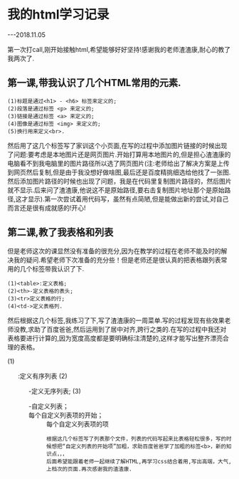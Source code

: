 # 我的html学习记录
---2018.11.05


第一次打call,刚开始接触html,希望能够好好坚持!感谢我的老师渣渣康,耐心的教了我两次了.


## 第一课,带我认识了几个HTML常用的元素.
```
(1)标题是通过<h1> - <h6> 标签来定义的;
(2)段落是通过标签 <p> 来定义的;
(3)链接是通过标签 <a> 来定义的; 
(4)图像是通过标签 <img> 来定义的;
(5)换行用来定义<br>.
```
然后用了这几个标签写了家训这个小页面,在写的过程中添加图片链接的时候出现了问题:要考虑是本地图片还是网页图片.开始打算用本地图片的,但是担心渣渣康的电脑看不到我电脑里的图片路径所以选了网页图片(注:老师给出了解决方案是上传到网页然后复制,但是由于我没想好做啥图,最后还是百度精挑细选给他找了一张图.然后添加图片路径的时候也出现了问题，我是在代码里复制图片路径的，然后图片就不显示.后来问了渣渣康,他说这不是原始路径,要右击复制图片地址那个是原始路径,这才显示).第一次尝试着用代码写，虽然有点简陋,但是能做出新的尝试,对自己而言还是很有成就感的!开心!

## 第二课,教了我表格和列表
但是老师这次的课显然没有准备的很充分,因为在教学的过程在老师不能及时的解决我的疑问.希望老师下次准备的充分些！但是老师还是很认真的把表格跟列表常用的几个标签带我认识了下.
```
(1)<table>:定义表格;
(2)<th>-定义表格的表头;
(3)<tr>定义表格的行;
(4)<td->定义表格列.
```
然后根据这几个标签,我练习了下,写了渣渣康的一周菜单.写的过程发现有些效果老师没教,求助了百度爸爸,然后运用到了居中对齐,跨行之类的.在写的过程中我还对表格要进行计算的,因为宽度高度都是要明确标注清楚的,这样才能写出整齐漂亮合理的表格。

(1)<ol>:定义有序列表
(2)<ul>-定义无序列表;
(3)<dl>-自定义列表； <dt>每个自定义列表项的开始；<dd>每个自定义列表项的项
 ```
根据这几个标签写了列表那个文件，列表的代码写起来比表格轻松很多，写的时候想把“自定义列表的开始项”加粗，求助百度爸爸学了加粗的标签<b>，新的知识点，，，
后面希望能跟着老师一起继续了解HTML,再学习css结合着用,写出高端，大气,上档次的页面.再次感谢我的渣渣康.

  
